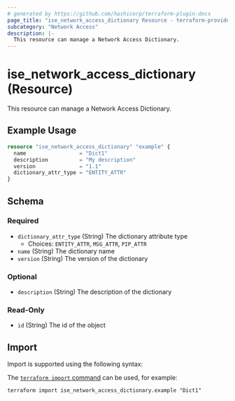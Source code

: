 ```yaml
---
# generated by https://github.com/hashicorp/terraform-plugin-docs
page_title: "ise_network_access_dictionary Resource - terraform-provider-ise"
subcategory: "Network Access"
description: |-
  This resource can manage a Network Access Dictionary.
---
```


# ise_network_access_dictionary (Resource)

This resource can manage a Network Access Dictionary.

## Example Usage

```terraform
resource "ise_network_access_dictionary" "example" {
  name                 = "Dict1"
  description          = "My description"
  version              = "1.1"
  dictionary_attr_type = "ENTITY_ATTR"
}
```

<!-- schema generated by tfplugindocs -->
## Schema

### Required

- `dictionary_attr_type` (String) The dictionary attribute type
  - Choices: `ENTITY_ATTR`, `MSG_ATTR`, `PIP_ATTR`
- `name` (String) The dictionary name
- `version` (String) The version of the dictionary

### Optional

- `description` (String) The description of the dictionary

### Read-Only

- `id` (String) The id of the object

## Import

Import is supported using the following syntax:

The [`terraform import` command](https://developer.hashicorp.com/terraform/cli/commands/import) can be used, for example:

```shell
terraform import ise_network_access_dictionary.example "Dict1"
```
